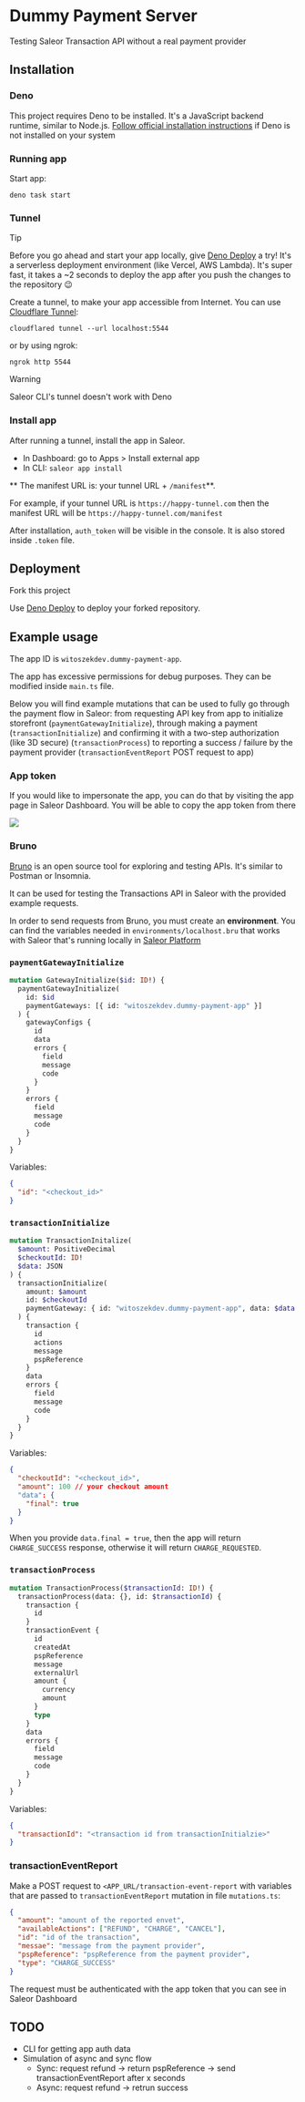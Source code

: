 # Dummy Payment Server

Testing Saleor Transaction API without a real payment provider

## Installation

### Deno

This project requires Deno to be installed. It's a JavaScript backend runtime, similar to Node.js. [Follow official installation instructions](https://deno.land/manual@v1.36.0/getting_started/installation) if Deno is not installed on your system

### Running app

Start app:

```
deno task start
```

### Tunnel

> [!TIP]
> Before you go ahead and start your app locally, give [Deno Deploy](https://deno.com/deploy) a try! It's a serverless deployment environment (like Vercel, AWS Lambda). It's super fast, it takes a ~2 seconds to deploy the app after you push the changes to the repository 😉

Create a tunnel, to make your app accessible from Internet. You can use [Cloudflare Tunnel](https://developers.cloudflare.com/cloudflare-one/connections/connect-networks/install-and-setup/tunnel-guide/local/):

```
cloudflared tunnel --url localhost:5544
```

or by using ngrok:

```
ngrok http 5544
```

> [!WARNING]
> Saleor CLI's tunnel doesn't work with Deno

### Install app

After running a tunnel, install the app in Saleor.

- In Dashboard: go to Apps > Install external app
- In CLI: `saleor app install`

** The manifest URL is: your tunnel URL + `/manifest`**.

For example, if your tunnel URL is `https://happy-tunnel.com` then the manifest URL will be `https://happy-tunnel.com/manifest`

After installation, `auth_token` will be visible in the console. It is also stored inside `.token` file.

## Deployment

Fork this project

Use [Deno Deploy](https://dash.deno.com/projects) to deploy your forked repository.

## Example usage

The app ID is `witoszekdev.dummy-payment-app`.

The app has excessive permissions for debug purposes. They can be modified inside `main.ts` file.

Below you will find example mutations that can be used to fully go through the payment flow in Saleor: from requesting API key from app to initialize storefront (`paymentGatewayInitialize`), through making a payment (`transactionInitialize`) and confirming it with a two-step authorization (like 3D secure) (`transactionProcess`) to reporting a success / failure by the payment provider (`transactionEventReport` POST request to app)

### App token

If you would like to impersonate the app, you can do that by visiting the app page in Saleor Dashboard. You will be able to copy the app token from there

![](./docs/dashboard.png)

### Bruno

[Bruno](https://docs.usebruno.com/) is an open source tool for exploring and testing APIs. It's similar to Postman or Insomnia.

It can be used for testing the Transactions API in Saleor with the provided example requests.

In order to send requests from Bruno, you must create an **environment**. You can find the variables needed in `environments/localhost.bru` that works with Saleor that's running locally in [Saleor Platform](https://github.com/saleor/saleor-platform)

### `paymentGatewayInitialize`

```graphql
mutation GatewayInitialize($id: ID!) {
  paymentGatewayInitialize(
    id: $id
    paymentGateways: [{ id: "witoszekdev.dummy-payment-app" }]
  ) {
    gatewayConfigs {
      id
      data
      errors {
        field
        message
        code
      }
    }
    errors {
      field
      message
      code
    }
  }
}
```

Variables:

```json
{
  "id": "<checkout_id>"
}
```

### `transactionInitialize`

```graphql
mutation TransactionInitalize(
  $amount: PositiveDecimal
  $checkoutId: ID!
  $data: JSON
) {
  transactionInitialize(
    amount: $amount
    id: $checkoutId
    paymentGateway: { id: "witoszekdev.dummy-payment-app", data: $data }
  ) {
    transaction {
      id
      actions
      message
      pspReference
    }
    data
    errors {
      field
      message
      code
    }
  }
}
```

Variables:

```json
{
  "checkoutId": "<checkout_id>",
  "amount": 100 // your checkout amount
  "data": {
    "final": true
  }
}
```

When you provide `data.final = true`, then the app will return `CHARGE_SUCCESS` response, otherwise it will return `CHARGE_REQUESTED`.

### `transactionProcess`

```graphql
mutation TransactionProcess($transactionId: ID!) {
  transactionProcess(data: {}, id: $transactionId) {
    transaction {
      id
    }
    transactionEvent {
      id
      createdAt
      pspReference
      message
      externalUrl
      amount {
        currency
        amount
      }
      type
    }
    data
    errors {
      field
      message
      code
    }
  }
}
```

Variables:

```json
{
  "transactionId": "<transaction id from transactionInitialzie>"
}
```

### transactionEventReport

Make a POST request to `<APP_URL/transaction-event-report` with variables that are passed to `transactionEventReport` mutation in file `mutations.ts`:

```json
{
  "amount": "amount of the reported envet",
  "availableActions": ["REFUND", "CHARGE", "CANCEL"],
  "id": "id of the transaction",
  "messae": "message from the payment provider",
  "pspReference": "pspReference from the payment provider",
  "type": "CHARGE_SUCCESS"
}
```

The request must be authenticated with the app token that you can see in Saleor Dashboard

## TODO

- CLI for getting app auth data
- Simulation of async and sync flow
  - Sync: request refund -> return pspReference -> send transactionEventReport after x seconds
  - Async: request refund -> retrun success
